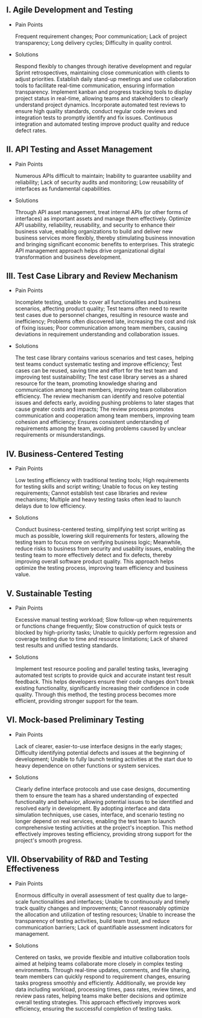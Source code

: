 [//]: # (Application Scenarios)

[//]: # (=====)

## I. Agile Development and Testing

- Pain Points

  Frequent requirement changes; Poor communication; Lack of project transparency; Long delivery cycles; Difficulty in quality control.

- Solutions

  Respond flexibly to changes through iterative development and regular Sprint retrospectives, maintaining close communication with clients to adjust priorities. Establish daily stand-up meetings and use collaboration tools to facilitate real-time communication, ensuring information transparency. Implement kanban and progress tracking tools to display project status in real-time, allowing teams and stakeholders to clearly understand project dynamics. Incorporate automated test reviews to ensure high quality standards, conduct regular code reviews and integration tests to promptly identify and fix issues. Continuous integration and automated testing improve product quality and reduce defect rates.

## II. API Testing and Asset Management

- Pain Points

  Numerous APIs difficult to maintain; Inability to guarantee usability and reliability; Lack of security audits and monitoring; Low reusability of interfaces as fundamental capabilities.

- Solutions

  Through API asset management, treat internal APIs (or other forms of interfaces) as important assets and manage them effectively. Optimize API usability, reliability, reusability, and security to enhance their business value, enabling organizations to build and deliver new business services more flexibly, thereby stimulating business innovation and bringing significant economic benefits to enterprises. This strategic API management approach helps drive organizational digital transformation and business development.

## III. Test Case Library and Review Mechanism

- Pain Points

  Incomplete testing, unable to cover all functionalities and business scenarios, affecting product quality; Test teams often need to rewrite test cases due to personnel changes, resulting in resource waste and inefficiency; Problems often discovered late, increasing the cost and risk of fixing issues; Poor communication among team members, causing deviations in requirement understanding and collaboration issues.

- Solutions

  The test case library contains various scenarios and test cases, helping test teams conduct systematic testing and improve efficiency; Test cases can be reused, saving time and effort for the test team and improving test sustainability; The test case library serves as a shared resource for the team, promoting knowledge sharing and communication among team members, improving team collaboration efficiency. The review mechanism can identify and resolve potential issues and defects early, avoiding pushing problems to later stages that cause greater costs and impacts; The review process promotes communication and cooperation among team members, improving team cohesion and efficiency; Ensures consistent understanding of requirements among the team, avoiding problems caused by unclear requirements or misunderstandings.

## IV. Business-Centered Testing

- Pain Points

  Low testing efficiency with traditional testing tools; High requirements for testing skills and script writing; Unable to focus on key testing requirements; Cannot establish test case libraries and review mechanisms; Multiple and heavy testing tasks often lead to launch delays due to low efficiency.

- Solutions

  Conduct business-centered testing, simplifying test script writing as much as possible, lowering skill requirements for testers, allowing the testing team to focus more on verifying business logic; Meanwhile, reduce risks to business from security and usability issues, enabling the testing team to more effectively detect and fix defects, thereby improving overall software product quality. This approach helps optimize the testing process, improving team efficiency and business value.

## V. Sustainable Testing

- Pain Points

  Excessive manual testing workload; Slow follow-up when requirements or functions change frequently; Slow construction of quick tests or blocked by high-priority tasks; Unable to quickly perform regression and coverage testing due to time and resource limitations; Lack of shared test results and unified testing standards.

- Solutions

  Implement test resource pooling and parallel testing tasks, leveraging automated test scripts to provide quick and accurate instant test result feedback. This helps developers ensure their code changes don't break existing functionality, significantly increasing their confidence in code quality. Through this method, the testing process becomes more efficient, providing stronger support for the team.

## VI. Mock-based Preliminary Testing

- Pain Points

  Lack of clearer, easier-to-use interface designs in the early stages; Difficulty identifying potential defects and issues at the beginning of development; Unable to fully launch testing activities at the start due to heavy dependence on other functions or system services.

- Solutions

  Clearly define interface protocols and use case designs, documenting them to ensure the team has a shared understanding of expected functionality and behavior, allowing potential issues to be identified and resolved early in development. By adopting interface and data simulation techniques, use cases, interface, and scenario testing no longer depend on real services, enabling the test team to launch comprehensive testing activities at the project's inception. This method effectively improves testing efficiency, providing strong support for the project's smooth progress.

## VII. Observability of R&D and Testing Effectiveness

- Pain Points

  Enormous difficulty in overall assessment of test quality due to large-scale functionalities and interfaces; Unable to continuously and timely track quality changes and improvements; Cannot reasonably optimize the allocation and utilization of testing resources; Unable to increase the transparency of testing activities, build team trust, and reduce communication barriers; Lack of quantifiable assessment indicators for management.

- Solutions

  Centered on tasks, we provide flexible and intuitive collaboration tools aimed at helping teams collaborate more closely in complex testing environments. Through real-time updates, comments, and file sharing, team members can quickly respond to requirement changes, ensuring tasks progress smoothly and efficiently. Additionally, we provide key data including workload, processing times, pass rates, review times, and review pass rates, helping teams make better decisions and optimize overall testing strategies. This approach effectively improves work efficiency, ensuring the successful completion of testing tasks.

